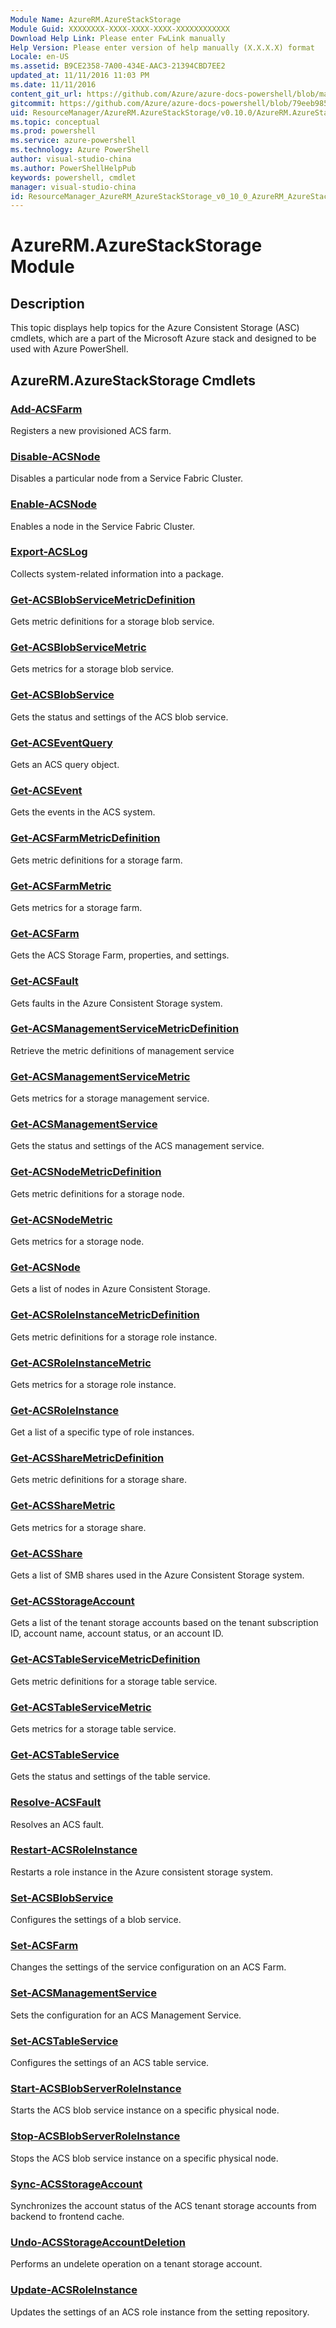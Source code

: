 ```yaml
---
Module Name: AzureRM.AzureStackStorage
Module Guid: XXXXXXXX-XXXX-XXXX-XXXX-XXXXXXXXXXXX
Download Help Link: Please enter FwLink manually
Help Version: Please enter version of help manually (X.X.X.X) format
Locale: en-US
ms.assetid: B9CE2358-7A00-434E-AAC3-21394CBD7EE2
updated_at: 11/11/2016 11:03 PM
ms.date: 11/11/2016
content_git_url: https://github.com/Azure/azure-docs-powershell/blob/master/azureps-cmdlets-docs/ResourceManager/AzureRM.AzureStackStorage/v0.10.0/AzureRM.AzureStackStorage.md
gitcommit: https://github.com/Azure/azure-docs-powershell/blob/79eeb985ea480979357fb4695832a0c3d29a48bf/azureps-cmdlets-docs/ResourceManager/AzureRM.AzureStackStorage/v0.10.0/AzureRM.AzureStackStorage.md
uid: ResourceManager/AzureRM.AzureStackStorage/v0.10.0/AzureRM.AzureStackStorage.md
ms.topic: conceptual
ms.prod: powershell
ms.service: azure-powershell
ms.technology: Azure PowerShell
author: visual-studio-china
ms.author: PowerShellHelpPub
keywords: powershell, cmdlet
manager: visual-studio-china
id: ResourceManager_AzureRM_AzureStackStorage_v0_10_0_AzureRM_AzureStackStorage_md
---
```


# AzureRM.AzureStackStorage Module
## Description
This topic displays help topics for the Azure Consistent Storage (ASC) cmdlets, which are a part of the Microsoft Azure stack and designed to be used with Azure PowerShell.

## AzureRM.AzureStackStorage Cmdlets
### [Add-ACSFarm](./Add-ACSFarm.md)
Registers a new provisioned ACS farm.


### [Disable-ACSNode](./Disable-ACSNode.md)
Disables a particular node from a Service Fabric Cluster.


### [Enable-ACSNode](./Enable-ACSNode.md)
Enables a node in the Service Fabric Cluster.


### [Export-ACSLog](./Export-ACSLog.md)
Collects system-related information into a package.


### [Get-ACSBlobServiceMetricDefinition](./Get-ACSBlobServiceMetricDefinition.md)
Gets metric definitions for a storage blob service.


### [Get-ACSBlobServiceMetric](./Get-ACSBlobServiceMetric.md)
Gets metrics for a storage blob service.


### [Get-ACSBlobService](./Get-ACSBlobService.md)
Gets the status and settings of the ACS blob service.


### [Get-ACSEventQuery](./Get-ACSEventQuery.md)
Gets an ACS query object.


### [Get-ACSEvent](./Get-ACSEvent.md)
Gets the events in the ACS system.


### [Get-ACSFarmMetricDefinition](./Get-ACSFarmMetricDefinition.md)
Gets metric definitions for a storage farm.


### [Get-ACSFarmMetric](./Get-ACSFarmMetric.md)
Gets metrics for a storage farm.


### [Get-ACSFarm](./Get-ACSFarm.md)
Gets the ACS Storage Farm, properties, and settings.


### [Get-ACSFault](./Get-ACSFault.md)
Gets faults in the Azure Consistent Storage system.


### [Get-ACSManagementServiceMetricDefinition](./Get-ACSManagementServiceMetricDefinition.md)
Retrieve the metric definitions of management service


### [Get-ACSManagementServiceMetric](./Get-ACSManagementServiceMetric.md)
Gets metrics for a storage management service.


### [Get-ACSManagementService](./Get-ACSManagementService.md)
Gets the status and settings of the ACS management service.


### [Get-ACSNodeMetricDefinition](./Get-ACSNodeMetricDefinition.md)
Gets metric definitions for a storage node.


### [Get-ACSNodeMetric](./Get-ACSNodeMetric.md)
Gets metrics for a storage node.


### [Get-ACSNode](./Get-ACSNode.md)
Gets a list of nodes in Azure Consistent Storage.


### [Get-ACSRoleInstanceMetricDefinition](./Get-ACSRoleInstanceMetricDefinition.md)
Gets metric definitions for a storage role instance.


### [Get-ACSRoleInstanceMetric](./Get-ACSRoleInstanceMetric.md)
Gets metrics for a storage role instance.


### [Get-ACSRoleInstance](./Get-ACSRoleInstance.md)
Get a list of a specific type of role instances.


### [Get-ACSShareMetricDefinition](./Get-ACSShareMetricDefinition.md)
Gets metric definitions for a storage share.


### [Get-ACSShareMetric](./Get-ACSShareMetric.md)
Gets metrics for a storage share.


### [Get-ACSShare](./Get-ACSShare.md)
Gets a list of SMB shares used in the Azure Consistent Storage system.


### [Get-ACSStorageAccount](./Get-ACSStorageAccount.md)
Gets a list of the tenant storage accounts based on the tenant subscription ID, account name, account status, or an account ID.


### [Get-ACSTableServiceMetricDefinition](./Get-ACSTableServiceMetricDefinition.md)
Gets metric definitions for a storage table service.


### [Get-ACSTableServiceMetric](./Get-ACSTableServiceMetric.md)
Gets metrics for a storage table service.


### [Get-ACSTableService](./Get-ACSTableService.md)
Gets the status and settings of the table service.


### [Resolve-ACSFault](./Resolve-ACSFault.md)
Resolves an ACS fault.


### [Restart-ACSRoleInstance](./Restart-ACSRoleInstance.md)
Restarts a role instance in the Azure consistent storage system.


### [Set-ACSBlobService](./Set-ACSBlobService.md)
Configures the settings of a blob service.


### [Set-ACSFarm](./Set-ACSFarm.md)
Changes the settings of the service configuration on an ACS Farm.


### [Set-ACSManagementService](./Set-ACSManagementService.md)
Sets the configuration for an ACS Management Service.


### [Set-ACSTableService](./Set-ACSTableService.md)
Configures the settings of an ACS table service.


### [Start-ACSBlobServerRoleInstance](./Start-ACSBlobServerRoleInstance.md)
Starts the ACS blob service instance on a specific physical node.


### [Stop-ACSBlobServerRoleInstance](./Stop-ACSBlobServerRoleInstance.md)
Stops the ACS blob service instance on a specific physical node.


### [Sync-ACSStorageAccount](./Sync-ACSStorageAccount.md)
Synchronizes the account status of the ACS tenant storage accounts from backend to frontend cache.


### [Undo-ACSStorageAccountDeletion](./Undo-ACSStorageAccountDeletion.md)
Performs an undelete operation on a tenant storage account.


### [Update-ACSRoleInstance](./Update-ACSRoleInstance.md)
Updates the settings of an ACS role instance from the setting repository.



